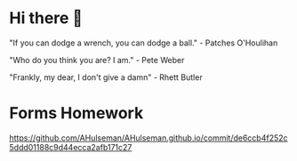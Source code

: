 # Hi there 👋

  "If you can dodge a wrench, you can dodge a ball." - Patches O'Houlihan
  
  "Who do you think you are? I am." - Pete Weber
  
  "Frankly, my dear, I don't give a damn" - Rhett Butler


<!--
**AHulseman/AHulseman** is a ✨ _special_ ✨ repository because its `README.md` (this file) appears on your GitHub profile.

Here are some ideas to get you started:

- 🔭 I’m currently working on ...
- 🌱 I’m currently learning ...
- 👯 I’m looking to collaborate on ...
- 🤔 I’m looking for help with ...
- 💬 Ask me about ...
- 📫 How to reach me: ...
- 😄 Pronouns: ...
- ⚡ Fun fact: ...
-->
# Forms Homework
https://github.com/AHulseman/AHulseman.github.io/commit/de6ccb4f252c5ddd01188c9d44ecca2afb171c27
